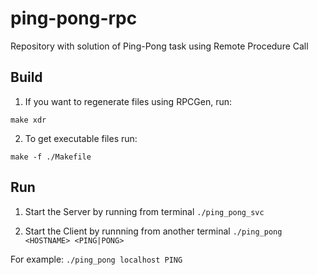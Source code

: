 # ping-pong-rpc
Repository with solution of Ping-Pong task using Remote Procedure Call

## Build
1. If you want to regenerate files using RPCGen, run:

```
make xdr
```

2. To get executable files run:

```
make -f ./Makefile
```

## Run
1. Start the Server by running from terminal `./ping_pong_svc`

2. Start the Client by runnning from another terminal `./ping_pong <HOSTNAME> <PING|PONG>`

For example: `./ping_pong localhost PING`



